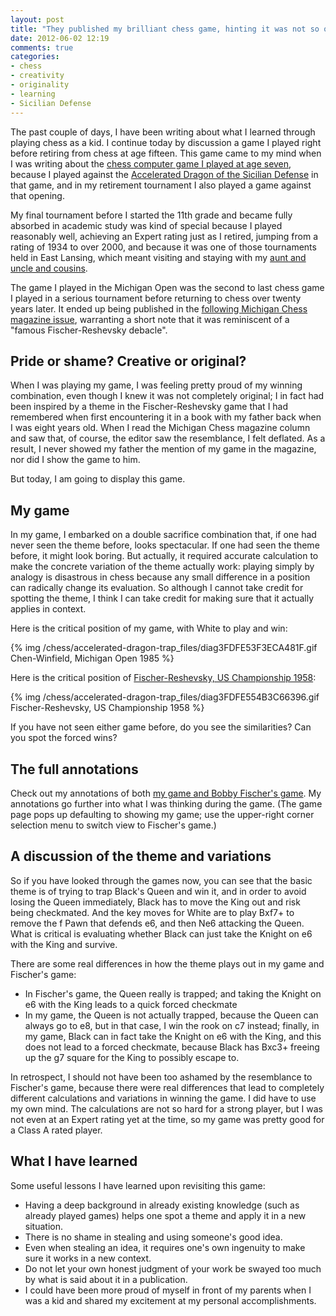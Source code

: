 ```yaml
---
layout: post
title: "They published my brilliant chess game, hinting it was not so original, but was it?"
date: 2012-06-02 12:19
comments: true
categories: 
- chess
- creativity
- originality
- learning
- Sicilian Defense
---
```

The past couple of days, I have been writing about what I learned through playing chess as a kid. I continue today by discussion a game I played right before retiring from chess at age fifteen. This game came to my mind when I was writing about the [chess computer game I played at age seven](/blog/2012/05/30/life-lessons-i-learned-from-a-lunch-recess-chess-game-at-age-seven/), because I played against the [Accelerated Dragon of the Sicilian Defense](http://en.wikipedia.org/wiki/Sicilian_Defence,_Accelerated_Dragon) in that game, and in my retirement tournament I also played a game against that opening.

My final tournament before I started the 11th grade and became fully absorbed in academic study was kind of special because I played reasonably well, achieving an Expert rating just as I retired, jumping from a rating of 1934 to over 2000, and because it was one of those tournaments held in East Lansing, which meant visiting and staying with my [aunt and uncle and cousins](/blog/2012/03/16/remembering-my-uncle-steve/).

The game I played in the Michigan Open was the second to last chess game I played in a serious tournament before returning to chess over twenty years later. It ended up being published in the [following Michigan Chess magazine issue](http://www.michess.org/interim/magazine/1980s/MC8510.pdf), warranting a short note that it was reminiscent of a "famous Fischer-Reshevsky debacle".

## Pride or shame? Creative or original?

When I was playing my game, I was feeling pretty proud of my winning combination, even though I knew it was not completely original; I in fact had been inspired by a theme in the Fischer-Reshevsky game that I had remembered when first encountering it in a book with my father back when I was eight years old. When I read the Michigan Chess magazine column and saw that, of course, the editor saw the resemblance, I felt deflated. As a result, I never showed my father the mention of my game in the magazine, nor did I show the game to him.

But today, I am going to display this game.

<!--more-->

## My game

In my game, I embarked on a double sacrifice combination that, if one had never seen the theme before, looks spectacular. If one had seen the theme before, it might look boring. But actually, it required accurate calculation to make the concrete variation of the theme actually work: playing simply by analogy is disastrous in chess because any small difference in a position can radically change its evaluation. So although I cannot take credit for spotting the theme, I think I can take credit for making sure that it actually applies in context.

Here is the critical position of my game, with White to play and win:

{% img /chess/accelerated-dragon-trap_files/diag3FDFE53F3ECA481F.gif Chen-Winfield, Michigan Open 1985 %}

Here is the critical position of [Fischer-Reshevsky, US Championship 1958](http://www.chessgames.com/perl/chessgame?gid=1008376):

{% img /chess/accelerated-dragon-trap_files/diag3FDFE554B3C66396.gif Fischer-Reshevsky, US Championship 1958 %}

If you have not seen either game before, do you see the similarities? Can you spot the forced wins?

## The full annotations

Check out my annotations of both [my game and Bobby Fischer's game](/chess/accelerated-dragon-trap.htm). My annotations go further into what I was thinking during the game. (The game page pops up defaulting to showing my game; use the upper-right corner selection menu to switch view to Fischer's game.)

## A discussion of the theme and variations

So if you have looked through the games now, you can see that the basic theme is of trying to trap Black's Queen and win it, and in order to avoid losing the Queen immediately, Black has to move the King out and risk being checkmated. And the key moves for White are to play Bxf7+ to remove the f Pawn that defends e6, and then Ne6 attacking the Queen. What is critical is evaluating whether Black can just take the Knight on e6 with the King and survive.

There are some real differences in how the theme plays out in my game and Fischer's game:

- In Fischer's game, the Queen really is trapped; and taking the Knight on e6 with the King leads to a quick forced checkmate
- In my game, the Queen is not actually trapped, because the Queen can always go to e8, but in that case, I win the rook on c7 instead; finally, in my game, Black can in fact take the Knight on e6 with the King, and this does not lead to a forced checkmate, because Black has Bxc3+ freeing up the g7 square for the King to possibly escape to.

In retrospect, I should not have been too ashamed by the resemblance to Fischer's game, because there were real differences that lead to completely different calculations and variations in winning the game. I did have to use my own mind. The calculations are not so hard for a strong player, but I was not even at an Expert rating yet at the time, so my game was pretty good for a Class A rated player.

## What I have learned

Some useful lessons I have learned upon revisiting this game:

- Having a deep background in already existing knowledge (such as already played games) helps one spot a theme and apply it in a new situation.
- There is no shame in stealing and using someone's good idea.
- Even when stealing an idea, it requires one's own ingenuity to make sure it works in a new context.
- Do not let your own honest judgment of your work be swayed too much by what is said about it in a publication.
- I could have been more proud of myself in front of my parents when I was a kid and shared my excitement at my personal accomplishments.
